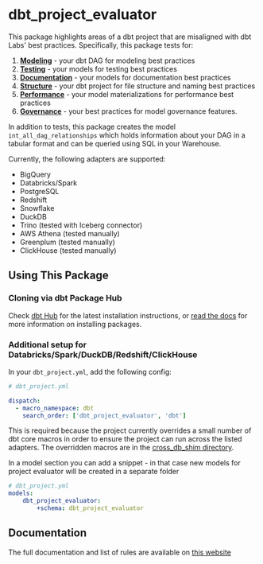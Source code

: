 # dbt_project_evaluator

This package highlights areas of a dbt project that are misaligned with dbt Labs' best practices.
Specifically, this package tests for:

1. __[Modeling](https://dbt-labs.github.io/dbt-project-evaluator/latest/rules/modeling/)__ - your dbt DAG for modeling best practices
2. __[Testing](https://dbt-labs.github.io/dbt-project-evaluator/latest/rules/testing)__ - your models for testing best practices
3. __[Documentation](https://dbt-labs.github.io/dbt-project-evaluator/latest/rules/documentation)__ - your models for documentation best practices
4. __[Structure](https://dbt-labs.github.io/dbt-project-evaluator/latest/rules/structure)__ - your dbt project for file structure and naming best practices
5. __[Performance](https://dbt-labs.github.io/dbt-project-evaluator/latest/rules/performance)__ - your model materializations for performance best practices
6. __[Governance](https://dbt-labs.github.io/dbt-project-evaluator/latest/rules/governance)__ - your best practices for model governance features.

In addition to tests, this package creates the model `int_all_dag_relationships` which holds information about your DAG in a tabular format and can be queried using SQL in your Warehouse.

Currently, the following adapters are supported:

- BigQuery
- Databricks/Spark
- PostgreSQL
- Redshift
- Snowflake
- DuckDB
- Trino (tested with Iceberg connector)
- AWS Athena (tested manually)
- Greenplum (tested manually)
- ClickHouse (tested manually)

## Using This Package

### Cloning via dbt Package Hub
  
Check [dbt Hub](https://hub.getdbt.com/dbt-labs/dbt_project_evaluator/latest/) for the latest installation instructions, or [read the docs](https://docs.getdbt.com/docs/package-management) for more information on installing packages.

### Additional setup for Databricks/Spark/DuckDB/Redshift/ClickHouse

In your `dbt_project.yml`, add the following config:

```yml
# dbt_project.yml

dispatch:
  - macro_namespace: dbt
    search_order: ['dbt_project_evaluator', 'dbt']
```

This is required because the project currently overrides a small number of dbt core macros in order to ensure the project can run across the listed adapters. The overridden macros are in the [cross_db_shim directory](macros/cross_db_shim/).

In a model section you can add a snippet - in that case new models  for project evaluator will be created in a separate folder

```yml
# dbt_project.yml
models:
	dbt_project_evaluator:
		+schema: dbt_project_evaluator
```

## Documentation

The full documentation and list of rules are available on [this website](https://dbt-labs.github.io/dbt-project-evaluator/)
